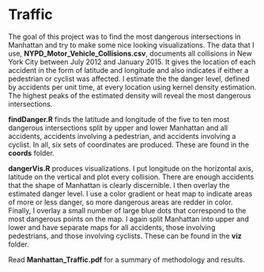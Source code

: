 # Traffic

The goal of this project was to find the most dangerous intersections in Manhattan and try to make some nice looking visualizations.  The data that I use, **NYPD_Motor_Vehicle_Collisions.csv**, documents all collisions in New York City between July 2012 and January 2015.  It gives the location of each accident in the form of latitude and longitude and also indicates if either a pedestrian or cyclist was affected.  I estimate the the danger level, defined by accidents per unit time, at every location using kernel density estimation.  The highest peaks of the estimated density will reveal the most dangerous intersections.

**findDanger.R** finds the latitude and longitude of the five to ten most dangerous intersections split by upper and lower Manhattan and all accidents, accidents involving a pedestrian, and accidents involving a cyclist.  In all, six sets of coordinates are produced.  These are found in the **coords** folder.

**dangerVis.R** produces visualizations.  I put longitude on the horizontal axis, latitude on the vertical and plot every collision.  There are enough accidents that the shape of Manhattan is clearly discernible.  I then overlay the estimated danger level.  I use a color gradient or heat map to indicate areas of more or less danger, so more dangerous areas are redder in color.  Finally, I overlay a small number of large blue dots that correspond to the most dangerous points on the map.  I again split Manhattan into upper and lower and have separate maps for all accidents, those involving pedestrians, and those involving cyclists.  These can be found in the **viz** folder.

Read **Manhattan_Traffic.pdf** for a summary of methodology and results.
